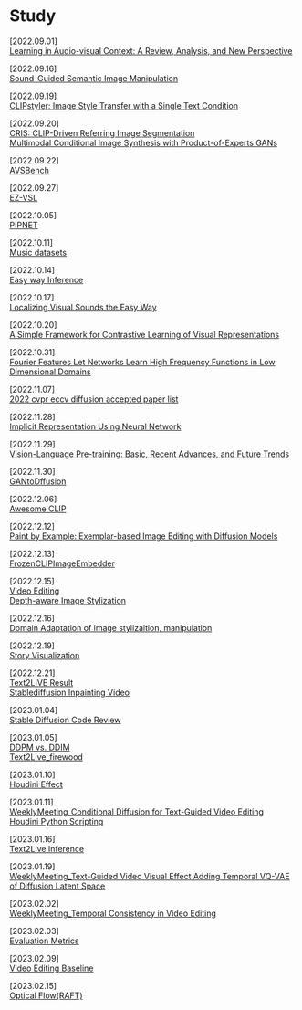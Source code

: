 # Study
[2022.09.01] </br>
[Learning in Audio-visual Context: A Review, Analysis, and New Perspective](https://breezy-perfume-dec.notion.site/Learning-in-Audio-visual-Context-A-Review-Analysis-and-New-Perspective-576298b7724841d58aa2f71e55126c08)

[2022.09.16] </br>
[Sound-Guided Semantic Image Manipulation](https://breezy-perfume-dec.notion.site/Sound-Guided-Semantic-Image-Manipulation-f7a7120ac4d745a3b13fee1e25ecc409)

[2022.09.19] </br>
[CLIPstyler: Image Style Transfer with a Single Text Condition](https://www.notion.so/CLIPstyler-Image-Style-Transfer-with-a-Single-Text-Condition-a48bd93beb174f78b67e8f437d31ad24)

[2022.09.20] </br>
[CRIS: CLIP-Driven Referring Image Segmentation](https://www.notion.so/CRIS-CLIP-Driven-Referring-Image-Segmentation-f80af73a67664421b8b905d5dda014a1) </br>
[Multimodal Conditional Image Synthesis with Product-of-Experts GANs](https://breezy-perfume-dec.notion.site/Multimodal-Conditional-Image-Synthesis-with-Product-of-Experts-GANs-b1974dd5686947398d39c05cd86235fb)

[2022.09.22] </br>
[AVSBench](https://breezy-perfume-dec.notion.site/AVSBench-b6d3458b7f034395b77bcbc7f3ac131b)

[2022.09.27] </br>
[EZ-VSL](https://breezy-perfume-dec.notion.site/EZ-VSL-0de0c14a9ed541d9a07a14f55fc58b61)

[2022.10.05] </br>
[PIPNET](https://breezy-perfume-dec.notion.site/PIPNET-c8b6a77f63f64f76a90421086a5f6671)

[2022.10.11] </br>
[Music datasets](https://breezy-perfume-dec.notion.site/Music-datasets-2ac9ce5db84a429eab7b8d6493905b55)

[2022.10.14] </br>
[Easy way Inference](https://breezy-perfume-dec.notion.site/Easy-way-Inference-c38ea9d30a7e48d2a8ac3b90b95ab972)

[2022.10.17] </br>
[Localizing Visual Sounds the Easy Way](https://breezy-perfume-dec.notion.site/Localizing-Visual-Sounds-the-Easy-Way-1d0f76556c434b9caaae52cfde90e4c7)

[2022.10.20] </br>
[A Simple Framework for Contrastive Learning of Visual Representations](https://breezy-perfume-dec.notion.site/A-Simple-Framework-for-Contrastive-Learning-of-Visual-Representations-41a65d29f7bc4ec88d7c5b0eaaf3b987)

[2022.10.31] </br>
[Fourier Features Let Networks Learn High Frequency Functions in Low Dimensional Domains](https://breezy-perfume-dec.notion.site/Fourier-Features-Let-Networks-Learn-High-Frequency-Functions-in-Low-Dimensional-Domains-7aa0f1f162b849fb941c678384734752)

[2022.11.07] </br>
[2022 cvpr eccv diffusion accepted paper list](https://breezy-perfume-dec.notion.site/2022-cvpr-eccv-diffusion-accepted-paper-list_origin-ab87521636e14bb18f403bf81482e77c)

[2022.11.28] </br>
[Implicit Representation Using Neural Network](https://breezy-perfume-dec.notion.site/Implicit-Representation-Using-Neural-Network-4c79fc9a3a5e4894878e63cb700a72a4)

[2022.11.29] </br>
[Vision-Language Pre-training: Basic, Recent Advances, and Future Trends](hhttps://breezy-perfume-dec.notion.site/Vision-Language-Pre-training-Basic-Recent-Advances-and-Future-Trends-2689c89c0c98430399bb9846e9c2acba)

[2022.11.30] </br>
[GANtoDffusion](https://breezy-perfume-dec.notion.site/GANtoDffusion-8e42419cb6c94f3ca66276388f336f76)

[2022.12.06] </br>
[Awesome CLIP](https://breezy-perfume-dec.notion.site/Awesome-CLIP-4eee45a52d8d4604ad92c3b0f9608dca)

[2022.12.12] </br>
[Paint by Example: Exemplar-based Image Editing with Diffusion Models](https://breezy-perfume-dec.notion.site/Paint-by-Example-Exemplar-based-Image-Editing-with-Diffusion-Models-58216745bc9c4c3ba437431edf862dc4)

[2022.12.13] </br>
[FrozenCLIPImageEmbedder](https://breezy-perfume-dec.notion.site/FrozenCLIPImageEmbedder-b94dd6099a9e4bd28788da116d1c929d)

[2022.12.15] </br>
[Video Editing](https://breezy-perfume-dec.notion.site/Video-Editing-1bb7a6892b39472abbc580b7c881ddbf)
</br>
[Depth-aware Image Stylization](https://breezy-perfume-dec.notion.site/Depth-aware-Image-Stylization-f5f688da85e749ad871140acedba30fa)

[2022.12.16]</br>
[Domain Adaptation of image stylizaition, manipulation](https://breezy-perfume-dec.notion.site/Domain-Adaptation-of-image-stylizaition-manipulation-70ac03643b904ac3a739d7f5d033dde9)

[2022.12.19]</br>
[Story Visualization](https://breezy-perfume-dec.notion.site/Story-Visualization-e72726c41d8a4d3bb54fcf3d6a933e29)

[2022.12.21]</br>
[Text2LIVE Result](https://www.notion.so/Text2LIVE-Result-0d01496bd2da486dbad8c10de53f93fa)
</br>
[Stablediffusion Inpainting Video](https://breezy-perfume-dec.notion.site/Stablediffusion-Inpainting-Video-64d3e02a4fcb48d1a544b2cb1804d620)

[2023.01.04]</br>
[Stable Diffusion Code Review](https://www.notion.so/Stable-diffusion-code-review-6693f43076d64198b222870b72398f9d)

[2023.01.05]</br>
[DDPM vs. DDIM](https://breezy-perfume-dec.notion.site/DDPM-vs-DDIM-a8635f39274246ac9d48af1d662ff438)</br>
[Text2Live_firewood](https://breezy-perfume-dec.notion.site/Text2Live_firewood-e619051ed8c24fd29839db9f3b7110b9)

[2023.01.10]</br>
[Houdini Effect](https://breezy-perfume-dec.notion.site/Houdini-Effect-0bce7d196967420aa2d49a3f16cd5ed0)

[2023.01.11]</br>
[WeeklyMeeting_Conditional Diffusion for Text-Guided Video Editing](https://www.notion.so/W-M_Conditional-Diffusion-for-Text-Guided-Video-Editing-e18dc4b6eea44efb8622d9950734bef5)</br>
[Houdini Python Scripting](https://breezy-perfume-dec.notion.site/Houdini-Python-Scripting-f340c27cf76c46c28f8247753d35df01)

[2023.01.16]</br>
[Text2Live Inference](https://breezy-perfume-dec.notion.site/Text2Live-Inference-0ab6ef4dda774ace87b73603fa56db85)

[2023.01.19]</br>
[WeeklyMeeting_Text-Guided Video Visual Effect Adding Temporal VQ-VAE of Diffusion Latent Space](https://www.notion.so/W-M_Text-Guided-Video-Visual-Effect-Adding-Temporal-VQ-VAE-of-Diffusion-Latent-Space-bd9fed94a3d44ea6a6843d57a07805f3)

[2023.02.02]</br>
[WeeklyMeeting_Temporal Consistency in Video Editing](https://www.notion.so/W-M_Temporal-Consistency-in-Video-Editing-1f8afd2bf9e546c1b26e8ac3b43ee6a9)

[2023.02.03]</br>
[Evaluation Metrics](https://breezy-perfume-dec.notion.site/Metrics-1c72f6671ff545ee9f29b0e55ba0b6ac)

[2023.02.09]</br>
[Video Editing Baseline](https://breezy-perfume-dec.notion.site/Video-Editing-Baseline-834336ce6b19440485d97f44271b91a2)

[2023.02.15]</br>
[Optical Flow(RAFT)](https://breezy-perfume-dec.notion.site/Optical-Flow-RAFT-60fcfd6b7a284f5682c38a3a50597af6)
